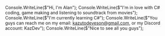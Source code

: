 Console.WriteLine($"Hi, I'm Alan");
Console.WriteLine($"I'm in love with C# coding, game making and listening to soundtrack from movies");
Console.WriteLine($"I'm currently learning C#");
Console.WriteLine($"You guys can reach me on my email: kazutodeveson@gmail.com, or my Discord account: KazDev");
Console.WriteLine($"Nice to see all you guys");
